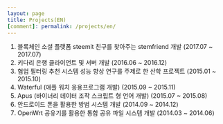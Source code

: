 ```yaml
---
layout: page
title: Projects(EN)
[comment]: permalink: /projects/en/
---
```

1. 블록체인 소셜 플랫폼 steemit 친구를 찾아주는 stemfriend 개발 (2017.07 ~ 2017.07)
2. 키다리 은행 클라이언트 및 서버 개발 (2016.06 ~ 2016.12)
3. 협업 필터링 추천 시스템 성능 향상 연구를 주제로 한 산학 프로젝트 (2015.01 ~ 2015.10)
4. Waterful (애플 워치 응용프로그램 개발) (2015.09 ~ 2015.11)
5. Apus (바이너리 데이터 조작 스크립트 형 언어 개발) (2015.07 ~ 2015.08)
6. 안드로이드 폰을 활용한 방범 시스템 개발 (2014.09 ~ 2014.12)
7. OpenWrt 공유기를 활용한 통합 공유 파일 시스템 개발 (2014.03 ~ 2014.06)

<object data="/assets/projects-ko.pdf" width="800" height="800" type='application/pdf'/>

